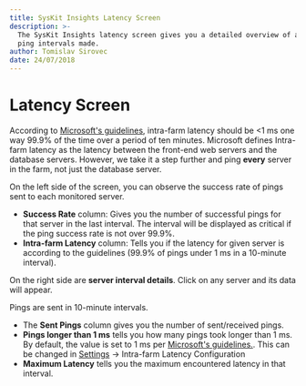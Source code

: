 ```yaml
---
title: SysKit Insights Latency Screen
description: >-
  The SysKit Insights latency screen gives you a detailed overview of all the
  ping intervals made.
author: Tomislav Sirovec
date: 24/07/2018
---
```


# Latency Screen

According to [Microsoft's guidelines](https://docs.microsoft.com/en-us/sharepoint/install/hardware-and-software-requirements), intra-farm latency should be &lt;1 ms one way 99.9% of the time over a period of ten minutes. Microsoft defines Intra-farm latency as the latency between the front-end web servers and the database servers. However, we take it a step further and ping **every** server in the farm, not just the database server.

On the left side of the screen, you can observe the success rate of pings sent to each monitored server.

* **Success Rate** column: Gives you the number of successful pings for that server in the last interval. The interval will be displayed as critical if the ping success rate is not over 99.9%.
* **Intra-farm Latency** column: Tells you if the latency for given server is according to the guidelines \(99.9% of pings under 1 ms in a 10-minute interval\).

On the right side are **server interval details**. Click on any server and its data will appear.

Pings are sent in 10-minute intervals.

* The **Sent Pings** column gives you the number of sent/received pings.
* **Pings longer than 1 ms** tells you how many pings took longer than 1 ms. By default, the value is set to 1 ms per [Microsoft's guidelines.](https://docs.microsoft.com/en-us/sharepoint/install/hardware-and-software-requirements). This can be changed in [Settings](../how-to/customize-settings.md) -&gt; Intra-farm Latency Configuration
* **Maximum Latency** tells you the maximum encountered latency in that interval.

